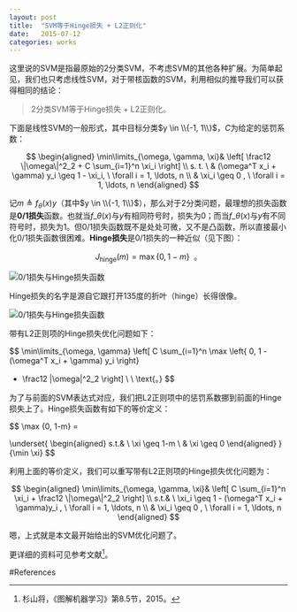 ```yaml
---
layout: post
title:  "SVM等于Hinge损失 + L2正则化"
date:   2015-07-12
categories: works
---
```


这里说的SVM是指最原始的2分类SVM，不考虑SVM的其他各种扩展。为简单起见，我们也只考虑线性SVM，对于带核函数的SVM，利用相似的推导我们可以获得相同的结论：

> 2分类SVM等于Hinge损失 + L2正则化。

下面是线性SVM的一般形式，其中目标分类$y \in \\{-1, 1\\}$，$C$为给定的惩罚系数：

$$
\begin{aligned}
\min\limits_{\omega, \gamma, \xi}&
\left[
\frac12 \|\omega\|^2_2 + C \sum_{i=1}^n \xi_i
\right] \\
s. t. \ & (\omega^T x_i + \gamma) y_i \geq 1 - \xi_i, \ \forall i = 1, \ldots, n \\
& \xi_i \geq 0 , \ \forall i = 1, \ldots, n
\end{aligned}
$$

记$m \triangleq f_{\theta}(x) y$（其中$y \in \\{-1, 1\\}$），那么对于2分类问题，最理想的损失函数是**0/1损失**函数。也就当$f\_{\theta}(x)$与$y$有相同符号时，损失为0；而当$f\_{\theta}(x)$与$y$有不同符号时，损失为1。但0/1损失函数既不是处处可微，又不是凸函数，所以直接最小化0/1损失函数很困难。**Hinge损失**是0/1损失的一种近似（见下图）：

$$
J_{\text{hinge}}(m) = \max \{0, 1-m\} \ \ \text{。}
$$

![0/1损失与Hinge损失函数][hingeloss]

Hinge损失的名字是源自它跟打开135度的折叶（hinge）长得很像。

![0/1损失与Hinge损失函数][hinge]


带有L2正则项的Hinge损失优化问题如下：

$$
\min\limits_{\omega, \gamma} \left[
C \sum_{i=1}^n \max \left\{ 0, 1 - (\omega^T x_i + \gamma) y_i \right\}
+ \frac12 \|\omega\|^2_2
\right] \ \ \text{。}
$$

为了与前面的SVM表达式对应，我们把L2正则项中的惩罚系数挪到前面的Hinge损失上了。Hinge损失函数有如下的等价定义：

$$
\max \{0, 1-m\} =

\underset{
\begin{aligned}
s.t.& \ \xi \geq 1-m \\
& \xi \geq 0
\end{aligned}
}{\min \xi}
$$

利用上面的等价定义，我们可以重写带有L2正则项的Hinge损失优化问题为：

$$
\begin{aligned}
\min\limits_{\omega, \gamma, \xi}& \left[
C \sum_{i=1}^n \xi_i + \frac12 \|\omega\|^2_2
\right] \\
s.t.& \  \xi_i \geq 1 - (\omega^T x_i + \gamma)y_i , \ \forall i = 1, \ldots, n \\
& \xi_i \geq 0 , \ \forall i = 1, \ldots, n
\end{aligned}
$$

嗯，上式就是本文最开始给出的SVM优化问题了。


更详细的资料可见参考文献[^graph_ml]。


[hingeloss]: /images/hingeloss.png "0/1损失与Hinge损失"
[hinge]: /images/hinge.png "折叶（hinge）"

#References

[^graph_ml]: 杉山将，《图解机器学习》第8.5节，2015。
